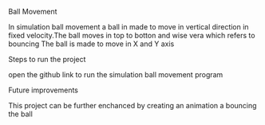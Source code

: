 Ball Movement

In simulation ball movement a ball in made to move in vertical direction in fixed velocity.The ball moves in top to botton  and wise vera which refers to bouncing
The ball is made to move in X and Y axis

Steps to run the project 

open the github link to run the simulation ball movement program

 Future improvements
 
This project can be further enchanced by creating an animation a bouncing the ball
